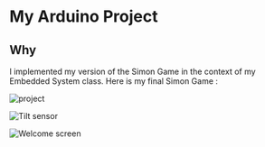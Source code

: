 
# My Arduino Project

## Why 

I implemented my version of the Simon Game in the context of my Embedded System class. Here is my final Simon Game : 

![project](images/IMG_20180503_125145.jpg)

![Tilt sensor](images/IMG_20180503_125214.jpg)

![Welcome screen](images/IMG_20180503_181948.jpg)

